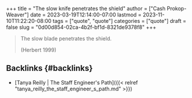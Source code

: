 +++
title = "The slow knife penetrates the shield"
author = ["Cash Prokop-Weaver"]
date = 2023-03-19T12:14:00-07:00
lastmod = 2023-11-10T11:22:20-08:00
tags = ["quote", "quote"]
categories = ["quote"]
draft = false
slug = "0d00d854-02ca-4b2f-bf1d-8321de9378f8"
+++

> The slow blade penetrates the shield.
>
> (Herbert 1999)


## Backlinks {#backlinks}

-   [Tanya Reilly | The Staff Engineer's Path]({{< relref "tanya_reilly_the_staff_engineer_s_path.md" >}})
